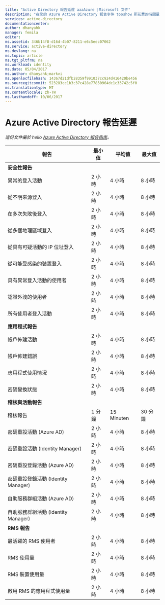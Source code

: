 ```yaml
---
title: "Active Directory 報告延遲 aaaAzure |Microsoft 文件"
description: "在您的 Azure Active Directory 報告事件 tooshow 所花費的時間量"
services: active-directory
documentationcenter: 
author: dhanyahk
manager: femila
editor: 
ms.assetid: 346b14f8-d16d-4b07-8211-e6c5eec07062
ms.service: active-directory
ms.devlang: na
ms.topic: article
ms.tgt_pltfrm: na
ms.workload: identity
ms.date: 05/04/2017
ms.author: dhanyahk;markvi
ms.openlocfilehash: 14367d21dfb28359f991037cc924d416420be456
ms.sourcegitcommit: 523283cc1b3c37c428e77850964dc1c33742c5f0
ms.translationtype: MT
ms.contentlocale: zh-TW
ms.lasthandoff: 10/06/2017
---
```

# <a name="azure-active-directory-report-latencies"></a>Azure Active Directory 報告延遲
*這份文件屬於 hello [Azure Active Directory 報告指南](active-directory-reporting-guide.md)。*

| 報告 | 最小值 | 平均值 | 最大值 |
| --- | --- | --- | --- |
| **安全性報告** | | | |
| 異常的登入活動 |2 小時 |4 小時 |8 小時 |
| 從不明來源登入 |2 小時 |4 小時 |8 小時 |
| 在多次失敗後登入 |2 小時 |4 小時 |8 小時 |
| 從多個地理區域登入 |2 小時 |4 小時 |8 小時 |
| 從具有可疑活動的 IP 位址登入 |2 小時 |4 小時 |8 小時 |
| 從可能受感染的裝置登入 |2 小時 |4 小時 |8 小時 |
| 具有異常登入活動的使用者 |2 小時 |4 小時 |8 小時 |
| 認證外洩的使用者 |2 小時 |4 小時 |8 小時 |
| 所有使用者登入活動 |2 小時 |4 小時 |8 小時 |
| **應用程式報告** | | | |
| 帳戶佈建活動 |2 小時 |4 小時 |8 小時 |
| 帳戶佈建錯誤 |2 小時 |4 小時 |8 小時 |
| 應用程式使用情況 |2 小時 |4 小時 |8 小時 |
| 密碼變換狀態 |2 小時 |4 小時 |8 小時 |
| **稽核與活動報告** | | | |
| 稽核報告 |1 分鐘 |15 Minuten |30 分鐘 |
| 密碼重設活動 (Azure AD) |2 小時 |4 小時 |8 小時 |
| 密碼重設活動 (Identity Manager) |2 小時 |4 小時 |8 小時 |
| 密碼重設登錄活動 (Azure AD) |2 小時 |4 小時 |8 小時 |
| 密碼重設登錄活動 (Identity Manager) |2 小時 |4 小時 |8 小時 |
| 自助服務群組活動 (Azure AD) |2 小時 |4 小時 |8 小時 |
| 自助服務群組活動 (Identity Manager) |2 小時 |4 小時 |8 小時 |
| **RMS 報告** | | | |
| 最活躍的 RMS 使用者 |2 小時 |4 小時 |8 小時 |
| RMS 使用量 |2 小時 |4 小時 |8 小時 |
| RMS 裝置使用量 |2 小時 |4 小時 |8 小時 |
| 啟用 RMS 的應用程式使用量 |2 小時 |4 小時 |8 小時 |

